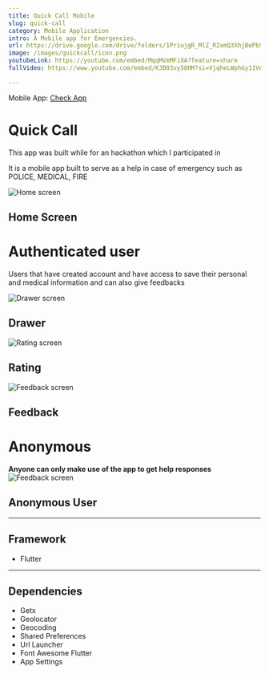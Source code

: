 ```yaml
---
title: Quick Call Mobile
slug: quick-call
category: Mobile Application
intro: A Mobile app for Emergencies.
url: https://drive.google.com/drive/folders/1PriujgR_MlZ_R2xmQ3XhjBePbSNzXQWv?usp=drive_link
image: /images/quickcall/icon.png
youtubeLink: https://youtube.com/embed/MqqMVmMFiXA?feature=share
fullVideo: https://www.youtube.com/embed/KJB03vy58HM?si=VjqheLWphGy11VeK

---
```



Mobile App: [Check App](https://drive.google.com/drive/folders/1PriujgR_MlZ_R2xmQ3XhjBePbSNzXQWv?usp=drive_link)


# Quick Call
This app was built while for an hackathon which I participated in

It is a mobile app built to serve as a help in case of emergency such as POLICE, MEDICAL, FIRE



<img class="project-info-img" src="images/quickcall/home-screen.png" alt="Home screen">

## **Home Screen**

# Authenticated user
Users that have created account and have access to save their personal and medical information and can also give feedbacks

<img class="project-info-img" src="images/quickcall/drawer.png" alt="Drawer screen">

## **Drawer**

<img class="project-info-img" src="images/quickcall/givefeedback.png" alt="Rating screen">

## **Rating**

<img class="project-info-img" src="images/quickcall/feedbacks.png" alt="Feedback screen">

## **Feedback**

# Anonymous
**Anyone can only make use of the app to get help responses** 
<img class="project-info-img" src="images/quickcall/welcome-anon.png" alt="Feedback screen">


## **Anonymous User**


***
## Framework
- Flutter
***
## Dependencies
- Getx
- Geolocator
- Geocoding
- Shared Preferences
- Url Launcher
- Font Awesome Flutter
- App Settings